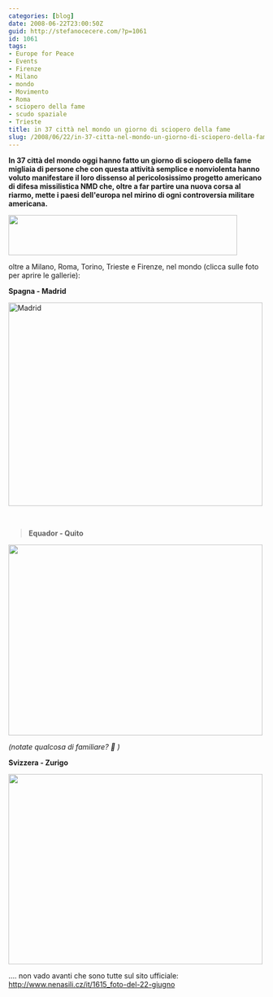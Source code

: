 ```yaml
---
categories: [blog]
date: 2008-06-22T23:00:50Z
guid: http://stefanocecere.com/?p=1061
id: 1061
tags:
- Europe for Peace
- Events
- Firenze
- Milano
- mondo
- Movimento
- Roma
- sciopero della fame
- scudo spaziale
- Trieste
title: in 37 città nel mondo un giorno di sciopero della fame
slug: /2008/06/22/in-37-citta-nel-mondo-un-giorno-di-sciopero-della-fame/
---
```


<strong style="font-weight: bold">In 37 città del mondo oggi hanno fatto un giorno di sciopero della fame migliaia di persone che con questa attività semplice e nonviolenta hanno voluto manifestare il loro dissenso al pericolosissimo progetto americano di difesa missilistica NMD che, oltre a far partire una nuova corsa al riarmo, mette i paesi dell'europa nel mirino di ogni controversia militare americana.</strong>

[<img class="size-full wp-image-1062" title="sciopero_citta" src="http://stefanocecere.com/wp-content/uploads/sites/3/2008/06/sciopero_citta.jpg" alt="" width="450" height="79" />](http://stefanocecere.com/wp-content/uploads/sites/3/2008/06/sciopero_citta.jpg)

oltre a Milano, Roma, Torino, Trieste e Firenze, nel mondo (clicca sulle foto per aprire le gallerie):

**Spagna - Madrid**

<a href="http://picasaweb.google.com/montserrat.prieto/MADRIDNOALABASEUSAENLARCHECA2" target="_blank"><img class="alignnone" src="http://lh5.ggpht.com/montserrat.prieto/SF626f0NfQI/AAAAAAAADHQ/M3fzGgCOAN8/080622%20Madrid_No%20Escudo%20%2810%29.JPG?imgmax=720" alt="Madrid" width="500" height="400" /></a>

 

> **Equador - Quito**

<span style="color: #0000ee;text-decoration: underline"><a href="http://stefanocecere.com/wp-content/uploads/sites/3/2008/06/22_giugno_sciopero_fame_quito.jpg"></a><a href="http://picasaweb.google.com/Eugeniaquez1974/CAMP_MUNDIAL_NO_RADAR_CHEQUIA_22J" target="_blank"><img class="alignnone size-full wp-image-1063" title="22_giugno_sciopero_fame_quito" src="http://stefanocecere.com/wp-content/uploads/sites/3/2008/06/22_giugno_sciopero_fame_quito.jpg" alt="" width="500" height="375" srcset="http://stefanocecere.com/wp-content/uploads/sites/3/2008/06/22_giugno_sciopero_fame_quito.jpg 600w, http://stefanocecere.com/wp-content/uploads/sites/3/2008/06/22_giugno_sciopero_fame_quito-300x225.jpg 300w" sizes="(max-width: 500px) 100vw, 500px" /></a></span>

_(notate qualcosa di familiare? 🙂 )_

**Svizzera - Zurigo**

[<img class="alignnone size-full wp-image-1064" title="22-juni-009-zurico" src="http://stefanocecere.com/wp-content/uploads/sites/3/2008/06/22-juni-009-zurico.jpg" alt="" width="500" height="374" srcset="http://stefanocecere.com/wp-content/uploads/sites/3/2008/06/22-juni-009-zurico.jpg 778w, http://stefanocecere.com/wp-content/uploads/sites/3/2008/06/22-juni-009-zurico-300x225.jpg 300w" sizes="(max-width: 500px) 100vw, 500px" />](http://stefanocecere.com/wp-content/uploads/sites/3/2008/06/22-juni-009-zurico.jpg)

…. non vado avanti che sono tutte sul sito ufficiale: <http://www.nenasili.cz/it/1615_foto-del-22-giugno>